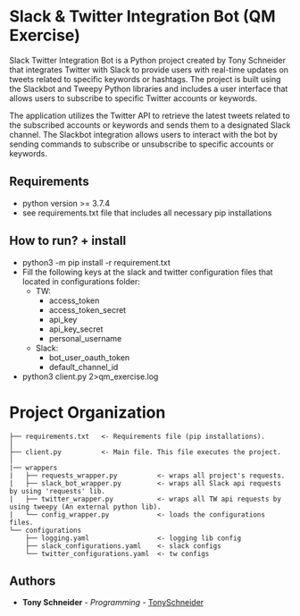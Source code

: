 # Slack & Twitter Integration Bot (QM Exercise)

Slack Twitter Integration Bot is a Python project created by Tony Schneider that integrates Twitter with Slack to provide users with real-time updates on tweets related to specific keywords or hashtags. The project is built using the Slackbot and Tweepy Python libraries and includes a user interface that allows users to subscribe to specific Twitter accounts or keywords.

The application utilizes the Twitter API to retrieve the latest tweets related to the subscribed accounts or keywords and sends them to a designated Slack channel. The Slackbot integration allows users to interact with the bot by sending commands to subscribe or unsubscribe to specific accounts or keywords.

## Requirements

* python version >= 3.7.4
* see requirements.txt file that includes all necessary pip installations

## How to run? + install

* python3 -m pip install -r requirement.txt
* Fill the following keys at the slack and twitter configuration files that located in configurations folder:
  * TW:
    * access_token
    * access_token_secret
    * api_key
    * api_key_secret
    * personal_username
  * Slack:
    * bot_user_oauth_token
    * default_channel_id
* python3 client.py 2>qm_exercise.log

# Project Organization

    ├── requirements.txt   <- Requirements file (pip installations).
    │
    ├── client.py          <- Main file. This file executes the project.
    │
    |── wrappers           
    |   ├── requests_wrapper.py          <- wraps all project's requests.
    |   ├── slack_bot_wrapper.py         <- wraps all Slack api requests by using 'requests' lib.
    |   ├── twitter_wrapper.py           <- wraps all TW api requests by using tweepy (An external python lib).
    |   └── config_wrapper.py            <- loads the configurations files.
    └── configurations     
        ├── logging.yaml                 <- logging lib config
        ├── slack_configurations.yaml    <- slack configs
        └── twitter_configurations.yaml  <- tw configs

## Authors

* **Tony Schneider** - *Programming* - [TonySchneider](https://github.com/tonySchneider)
